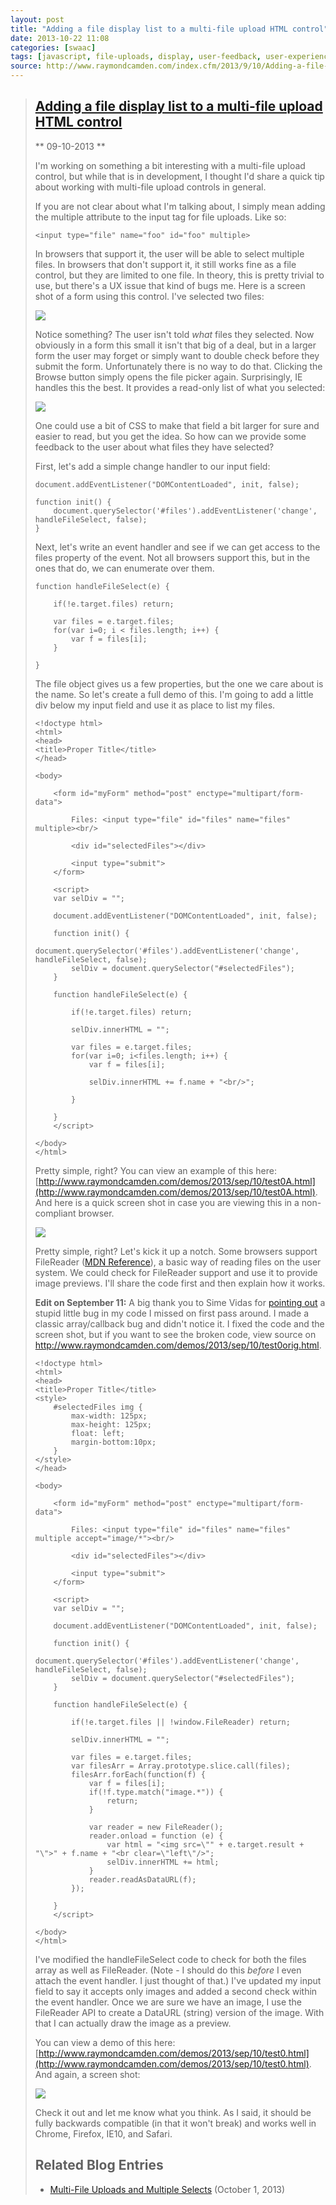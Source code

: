 ```yaml
---
layout: post
title: "Adding a file display list to a multi-file upload HTML control"
date: 2013-10-22 11:08
categories: [swaac]
tags: [javascript, file-uploads, display, user-feedback, user-experience, ux, code]
source: http://www.raymondcamden.com/index.cfm/2013/9/10/Adding-a-file-display-list-to-a-multifile-upload-HTML-control
---
```

> [Adding a file display list to a multi-file upload HTML control](http://www.raymondcamden.com/index.cfm/2013/9/10/Adding-a-file-display-list-to-a-multifile-upload-HTML-control)
> --------------------------------------------------------------------------------------------------------------------------------------------------------------------------------
> 
> ** 09-10-2013 ** 
> 
> I'm working on something a bit interesting with a multi-file upload control, but while that is in development, I thought I'd share a quick tip about working with multi-file upload controls in general.
> 
> If you are not clear about what I'm talking about, I simply mean adding the multiple attribute to the input tag for file uploads. Like so:
> 
>     <input type="file" name="foo" id="foo" multiple>
> 
> In browsers that support it, the user will be able to select multiple files. In browsers that don't support it, it still works fine as a file control, but they are limited to one file. In theory, this is pretty trivial to use, but there's a UX issue that kind of bugs me. Here is a screen shot of a form using this control. I've selected two files:
> 
> ![](/images/raymondcamden/Screenshot_9_10_13_9_32_AM.jpg)
> 
> Notice something? The user isn't told *what* files they selected. Now obviously in a form this small it isn't that big of a deal, but in a larger form the user may forget or simply want to double check before they submit the form. Unfortunately there is no way to do that. Clicking the Browse button simply opens the file picker again. Surprisingly, IE handles this the best. It provides a read-only list of what you selected:
> 
> ![](/images/raymondcamden/Screenshot_9_10_13_9_35_AM.png)
> 
> One could use a bit of CSS to make that field a bit larger for sure and easier to read, but you get the idea. So how can we provide some feedback to the user about what files they have selected?
> 
> First, let's add a simple change handler to our input field:
> 
>     document.addEventListener("DOMContentLoaded", init, false);
>         
>     function init() {
>         document.querySelector('#files').addEventListener('change', handleFileSelect, false);
>     }
> 
> Next, let's write an event handler and see if we can get access to the files property of the event. Not all browsers support this, but in the ones that do, we can enumerate over them.
> 
>     function handleFileSelect(e) {
>             
>         if(!e.target.files) return;
>             
>         var files = e.target.files;
>         for(var i=0; i < files.length; i++) {
>             var f = files[i];
>         }
>             
>     }
> 
> The file object gives us a few properties, but the one we care about is the name. So let's create a full demo of this. I'm going to add a little div below my input field and use it as place to list my files.
> 
>     <!doctype html>
>     <html>
>     <head>
>     <title>Proper Title</title>
>     </head>
>         
>     <body>
>         
>         <form id="myForm" method="post" enctype="multipart/form-data">
> 
>             Files: <input type="file" id="files" name="files" multiple><br/>
> 
>             <div id="selectedFiles"></div>
> 
>             <input type="submit">
>         </form>
> 
>         <script>
>         var selDiv = "";
>             
>         document.addEventListener("DOMContentLoaded", init, false);
>         
>         function init() {
>             document.querySelector('#files').addEventListener('change', handleFileSelect, false);
>             selDiv = document.querySelector("#selectedFiles");
>         }
>             
>         function handleFileSelect(e) {
>             
>             if(!e.target.files) return;
>             
>             selDiv.innerHTML = "";
>             
>             var files = e.target.files;
>             for(var i=0; i<files.length; i++) {
>                 var f = files[i];
>                 
>                 selDiv.innerHTML += f.name + "<br/>";
> 
>             }
>             
>         }
>         </script>
> 
>     </body>
>     </html>
> 
> Pretty simple, right? You can view an example of this here: [http://www.raymondcamden.com/demos/2013/sep/10/test0A.html](http://www.raymondcamden.com/demos/2013/sep/10/test0A.html). And here is a quick screen shot in case you are viewing this in a non-compliant browser.
> 
> ![](/images/raymondcamden/Screenshot_9_10_13_9_42_AM.png)
> 
> Pretty simple, right? Let's kick it up a notch. Some browsers support FileReader ([MDN Reference](https://developer.mozilla.org/en-US/docs/Web/API/FileReader)), a basic way of reading files on the user system. We could check for FileReader support and use it to provide image previews. I'll share the code first and then explain how it works.
> 
> **Edit on September 11:** A big thank you to Sime Vidas for [pointing out](http://www.raymondcamden.com/index.cfm/2013/9/10/Adding-a-file-display-list-to-a-multifile-upload-HTML-control#c6E612D19-BAD9-A665-957DCD4546E53F41) a stupid little bug in my code I missed on first pass around. I made a classic array/callback bug and didn't notice it. I fixed the code and the screen shot, but if you want to see the broken code, view source on http://www.raymondcamden.com/demos/2013/sep/10/test0orig.html.
> 
>     <!doctype html>
>     <html>
>     <head>
>     <title>Proper Title</title>
>     <style>
>         #selectedFiles img {
>             max-width: 125px;
>             max-height: 125px;
>             float: left;
>             margin-bottom:10px;
>         }
>     </style>
>     </head>
>         
>     <body>
>         
>         <form id="myForm" method="post" enctype="multipart/form-data">
> 
>             Files: <input type="file" id="files" name="files" multiple accept="image/*"><br/>
> 
>             <div id="selectedFiles"></div>
> 
>             <input type="submit">
>         </form>
> 
>         <script>
>         var selDiv = "";
>             
>         document.addEventListener("DOMContentLoaded", init, false);
>         
>         function init() {
>             document.querySelector('#files').addEventListener('change', handleFileSelect, false);
>             selDiv = document.querySelector("#selectedFiles");
>         }
>             
>         function handleFileSelect(e) {
>             
>             if(!e.target.files || !window.FileReader) return;
> 
>             selDiv.innerHTML = "";
>             
>             var files = e.target.files;
>             var filesArr = Array.prototype.slice.call(files);
>             filesArr.forEach(function(f) {
>                 var f = files[i];
>                 if(!f.type.match("image.*")) {
>                     return;
>                 }
> 
>                 var reader = new FileReader();
>                 reader.onload = function (e) {
>                     var html = "<img src=\"" + e.target.result + "\">" + f.name + "<br clear=\"left\"/>";
>                     selDiv.innerHTML += html;               
>                 }
>                 reader.readAsDataURL(f); 
>             });
>             
>         }
>         </script>
> 
>     </body>
>     </html>
> 
> I've modified the handleFileSelect code to check for both the files array as well as FileReader. (Note - I should do this *before* I even attach the event handler. I just thought of that.) I've updated my input field to say it accepts only images and added a second check within the event handler. Once we are sure we have an image, I use the FileReader API to create a DataURL (string) version of the image. With that I can actually draw the image as a preview.
> 
> You can view a demo of this here: [http://www.raymondcamden.com/demos/2013/sep/10/test0.html](http://www.raymondcamden.com/demos/2013/sep/10/test0.html). And again, a screen shot:
> 
> ![](/images/raymondcamden/Screenshot_9_11_13_5_49_AM.png)
> 
> Check it out and let me know what you think. As I said, it should be fully backwards compatible (in that it won't break) and works well in Chrome, Firefox, IE10, and Safari.
> 
> Related Blog Entries
> --------------------
> 
> -   [Multi-File Uploads and Multiple Selects](http://www.raymondcamden.com/index.cfm/2013/10/1/MultiFile-Uploads-and-Multiple-Selects) (October 1, 2013)
> 
